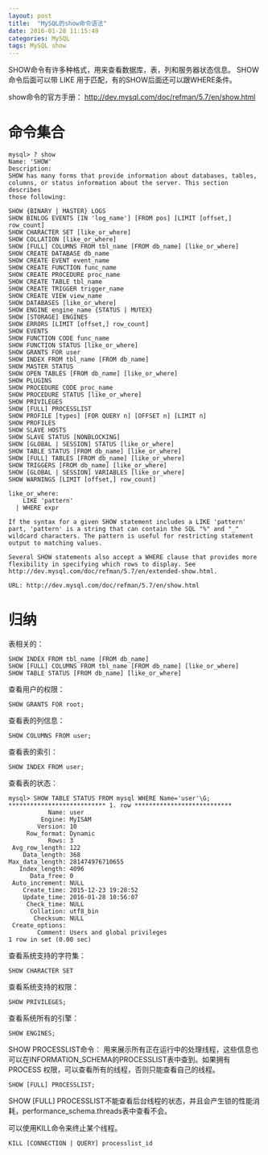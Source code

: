 ```yaml
---
layout: post
title:  "MySQL的show命令语法"
date: 2016-01-28 11:15:49
categories: MySQL
tags: MySQL show
---
```


SHOW命令有许多种格式，用来查看数据库，表，列和服务器状态信息。 SHOW命令后面可以带 LIKE 用于匹配，有的SHOW后面还可以跟WHERE条件。

show命令的官方手册：
http://dev.mysql.com/doc/refman/5.7/en/show.html

# 命令集合 #

```
mysql> ? show
Name: 'SHOW'
Description:
SHOW has many forms that provide information about databases, tables,
columns, or status information about the server. This section describes
those following:

SHOW {BINARY | MASTER} LOGS
SHOW BINLOG EVENTS [IN 'log_name'] [FROM pos] [LIMIT [offset,] row_count]
SHOW CHARACTER SET [like_or_where]
SHOW COLLATION [like_or_where]
SHOW [FULL] COLUMNS FROM tbl_name [FROM db_name] [like_or_where]
SHOW CREATE DATABASE db_name
SHOW CREATE EVENT event_name
SHOW CREATE FUNCTION func_name
SHOW CREATE PROCEDURE proc_name
SHOW CREATE TABLE tbl_name
SHOW CREATE TRIGGER trigger_name
SHOW CREATE VIEW view_name
SHOW DATABASES [like_or_where]
SHOW ENGINE engine_name {STATUS | MUTEX}
SHOW [STORAGE] ENGINES
SHOW ERRORS [LIMIT [offset,] row_count]
SHOW EVENTS
SHOW FUNCTION CODE func_name
SHOW FUNCTION STATUS [like_or_where]
SHOW GRANTS FOR user
SHOW INDEX FROM tbl_name [FROM db_name]
SHOW MASTER STATUS
SHOW OPEN TABLES [FROM db_name] [like_or_where]
SHOW PLUGINS
SHOW PROCEDURE CODE proc_name
SHOW PROCEDURE STATUS [like_or_where]
SHOW PRIVILEGES
SHOW [FULL] PROCESSLIST
SHOW PROFILE [types] [FOR QUERY n] [OFFSET n] [LIMIT n]
SHOW PROFILES
SHOW SLAVE HOSTS
SHOW SLAVE STATUS [NONBLOCKING]
SHOW [GLOBAL | SESSION] STATUS [like_or_where]
SHOW TABLE STATUS [FROM db_name] [like_or_where]
SHOW [FULL] TABLES [FROM db_name] [like_or_where]
SHOW TRIGGERS [FROM db_name] [like_or_where]
SHOW [GLOBAL | SESSION] VARIABLES [like_or_where]
SHOW WARNINGS [LIMIT [offset,] row_count]

like_or_where:
    LIKE 'pattern'
  | WHERE expr

If the syntax for a given SHOW statement includes a LIKE 'pattern'
part, 'pattern' is a string that can contain the SQL "%" and "_"
wildcard characters. The pattern is useful for restricting statement
output to matching values.

Several SHOW statements also accept a WHERE clause that provides more
flexibility in specifying which rows to display. See
http://dev.mysql.com/doc/refman/5.7/en/extended-show.html.

URL: http://dev.mysql.com/doc/refman/5.7/en/show.html
```

# 归纳 #


表相关的：

```
SHOW INDEX FROM tbl_name [FROM db_name]
SHOW [FULL] COLUMNS FROM tbl_name [FROM db_name] [like_or_where]
SHOW TABLE STATUS [FROM db_name] [like_or_where]
```

查看用户的权限：

```
SHOW GRANTS FOR root;
```

查看表的列信息：

```
SHOW COLUMNS FROM user;
```

查看表的索引：

```
SHOW INDEX FROM user;
```

查看表的状态：

```
mysql> SHOW TABLE STATUS FROM mysql WHERE Name='user'\G;
*************************** 1. row ***************************
           Name: user
         Engine: MyISAM
        Version: 10
     Row_format: Dynamic
           Rows: 3
 Avg_row_length: 122
    Data_length: 368
Max_data_length: 281474976710655
   Index_length: 4096
      Data_free: 0
 Auto_increment: NULL
    Create_time: 2015-12-23 19:28:52
    Update_time: 2016-01-28 10:56:07
     Check_time: NULL
      Collation: utf8_bin
       Checksum: NULL
 Create_options: 
        Comment: Users and global privileges
1 row in set (0.00 sec)
```


查看系统支持的字符集：

```
SHOW CHARACTER SET
```

查看系统支持的权限：

```
SHOW PRIVILEGES;
```

查看系统所有的引擎：

```
SHOW ENGINES;
```

SHOW PROCESSLIST命令：
用来展示所有正在运行中的处理线程，这些信息也可以在INFORMATION_SCHEMA的PROCESSLIST表中查到。如果拥有 PROCESS 权限，可以查看所有的线程，否则只能查看自己的线程。

```
SHOW [FULL] PROCESSLIST;
```

SHOW [FULL] PROCESSLIST不能查看后台线程的状态，并且会产生锁的性能消耗，performance_schema.threads表中查看不会。

可以使用KILL命令来终止某个线程。

```
KILL [CONNECTION | QUERY] processlist_id
```
